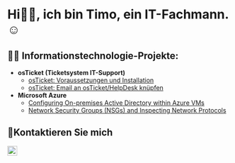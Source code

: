 <h1>Hi👋🏼, ich bin Timo, ein IT-Fachmann.☺</h1>

<h2>👨‍💻 Informationstechnologie-Projekte:</h2>

- <b>osTicket (Ticketsystem IT-Support)</b>
  - [osTicket: Voraussetzungen und Installation](https://github.com/TimoKisner/osticket-prereqs)
  - [osTicket: Email an osTicket/HelpDesk knüpfen](https://github.com/TimoKisner/osticket-email-linked)
- <b>Microsoft Azure</b>
  - [Configuring On-premises Active Directory within Azure VMs](https://github.com/TimoKisner/configure-ad)
  - [Network Security Groups (NSGs) and Inspecting Network Protocols](https://github.com/TimoKisner/azure-network-protocols)

<h2>🤳Kontaktieren Sie mich</h2>

[<img align="left" alt="Timo | Gmail" width="22px" src="https://simpleicons.org/icons/gmail.svg" />][gmail]

[gmail]:mailto:kisnertimoit@gmail.com
